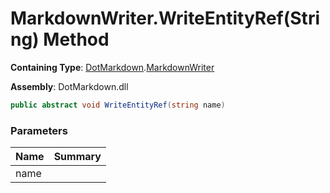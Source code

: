 # MarkdownWriter\.WriteEntityRef\(String\) Method

**Containing Type**: [DotMarkdown](../../README.md)\.[MarkdownWriter](../README.md)

**Assembly**: DotMarkdown\.dll

```csharp
public abstract void WriteEntityRef(string name)
```

### Parameters

| Name | Summary |
| ---- | ------- |
| name | |

